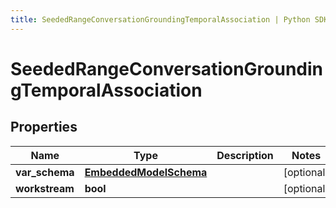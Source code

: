 ```yaml
---
title: SeededRangeConversationGroundingTemporalAssociation | Python SDK
---
```


# SeededRangeConversationGroundingTemporalAssociation


## Properties

Name | Type | Description | Notes
------------ | ------------- | ------------- | -------------
**var_schema** | [**EmbeddedModelSchema**](EmbeddedModelSchema) |  | [optional] 
**workstream** | **bool** |  | [optional] 



